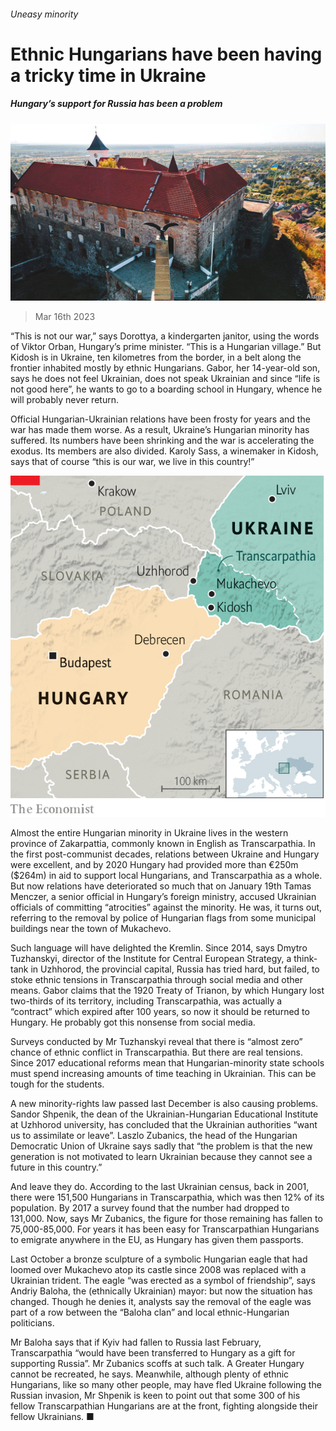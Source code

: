 ###### Uneasy minority

# Ethnic Hungarians have been having a tricky time in Ukraine 

##### Hungary’s support for Russia has been a problem 

![image](images/20230318_EUP502.jpg) 

> Mar 16th 2023 

“This is not our war,” says Dorottya, a kindergarten janitor, using the words of Viktor Orban, Hungary’s prime minister. “This is a Hungarian village.” But Kidosh is in Ukraine, ten kilometres from the border, in a belt along the frontier inhabited mostly by ethnic Hungarians. Gabor, her 14-year-old son, says he does not feel Ukrainian, does not speak Ukrainian and since “life is not good here”, he wants to go to a boarding school in Hungary, whence he will probably never return. 

Official Hungarian-Ukrainian relations have been frosty for years and the war has made them worse. As a result, Ukraine’s Hungarian minority has suffered. Its numbers have been shrinking and the war is accelerating the exodus. Its members are also divided. Karoly Sass, a winemaker in Kidosh, says that of course “this is our war, we live in this country!” 

![image](images/20230318_EUM932.png) 


Almost the entire Hungarian minority in Ukraine lives in the western province of Zakarpattia, commonly known in English as Transcarpathia. In the first post-communist decades, relations between Ukraine and Hungary were excellent, and by 2020 Hungary had provided more than €250m ($264m) in aid to support local Hungarians, and Transcarpathia as a whole. But now relations have deteriorated so much that on January 19th Tamas Menczer, a senior official in Hungary’s foreign ministry, accused Ukrainian officials of committing “atrocities” against the minority. He was, it turns out, referring to the removal by police of Hungarian flags from some municipal buildings near the town of Mukachevo. 

Such language will have delighted the Kremlin. Since 2014, says Dmytro Tuzhanskyi, director of the Institute for Central European Strategy, a think-tank in Uzhhorod, the provincial capital, Russia has tried hard, but failed, to stoke ethnic tensions in Transcarpathia through social media and other means. Gabor claims that the 1920 Treaty of Trianon, by which Hungary lost two-thirds of its territory, including Transcarpathia, was actually a “contract” which expired after 100 years, so now it should be returned to Hungary. He probably got this nonsense from social media. 

Surveys conducted by Mr Tuzhanskyi reveal that there is “almost zero” chance of ethnic conflict in Transcarpathia. But there are real tensions. Since 2017 educational reforms mean that Hungarian-minority state schools must spend increasing amounts of time teaching in Ukrainian. This can be tough for the students. 

A new minority-rights law passed last December is also causing problems. Sandor Shpenik, the dean of the Ukrainian-Hungarian Educational Institute at Uzhhorod university, has concluded that the Ukrainian authorities “want us to assimilate or leave”. Laszlo Zubanics, the head of the Hungarian Democratic Union of Ukraine says sadly that “the problem is that the new generation is not motivated to learn Ukrainian because they cannot see a future in this country.” 

And leave they do. According to the last Ukrainian census, back in 2001, there were 151,500 Hungarians in Transcarpathia, which was then 12% of its population. By 2017 a survey found that the number had dropped to 131,000. Now, says Mr Zubanics, the figure for those remaining has fallen to 75,000-85,000. For years it has been easy for Transcarpathian Hungarians to emigrate anywhere in the EU, as Hungary has given them passports. 

Last October a bronze sculpture of a symbolic Hungarian eagle that had loomed over Mukachevo atop its castle since 2008 was replaced with a Ukrainian trident. The eagle “was erected as a symbol of friendship”, says Andriy Baloha, the (ethnically Ukrainian) mayor: but now the situation has changed. Though he denies it, analysts say the removal of the eagle was part of a row between the “Baloha clan” and local ethnic-Hungarian politicians. 

Mr Baloha says that if Kyiv had fallen to Russia last February, Transcarpathia “would have been transferred to Hungary as a gift for supporting Russia”. Mr Zubanics scoffs at such talk. A Greater Hungary cannot be recreated, he says. Meanwhile, although plenty of ethnic Hungarians, like so many other people, may have fled Ukraine following the Russian invasion, Mr Shpenik is keen to point out that some 300 of his fellow Transcarpathian Hungarians are at the front, fighting alongside their fellow Ukrainians. ■

